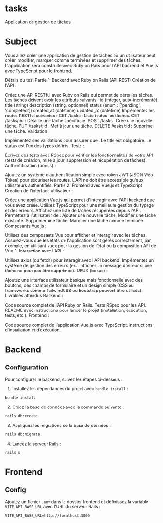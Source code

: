 # tasks
Application de gestion de tâches

# Subject

Vous allez créer une application de gestion de tâches où un utilisateur peut créer, modifier, marquer comme terminées et supprimer des tâches. L'application sera construite avec Ruby on Rails pour l'API backend et Vue.js avec TypeScript pour le frontend.

Détails du test
Partie 1: Backend avec Ruby on Rails (API REST)
Création de l'API :

Créez une API RESTful avec Ruby on Rails qui permet de gérer les tâches. Les tâches doivent avoir les attributs suivants :
id (integer, auto-incrémenté)
title (string)
description (string, optionnel)
status (enum : ['pending', 'completed'])
created_at (datetime)
updated_at (datetime)
Implémentez les routes RESTful suivantes :
GET /tasks : Liste toutes les tâches.
GET /tasks/:id : Détaille une tâche spécifique.
POST /tasks : Crée une nouvelle tâche.
PUT /tasks/:id : Met à jour une tâche.
DELETE /tasks/:id : Supprime une tâche.
Validation :

Implémentez des validations pour assurer que :
Le title est obligatoire.
Le status est l'un des types définis.
Tests :

Écrivez des tests avec RSpec pour vérifier les fonctionnalités de votre API (tests de création, mise à jour, suppression et récupération de tâches).
Authentification (bonus) :

Ajoutez un système d'authentification simple avec token JWT (JSON Web Token) pour sécuriser les routes. L'API ne doit être accessible qu'aux utilisateurs authentifiés.
Partie 2: Frontend avec Vue.js et TypeScript
Création de l'interface utilisateur :

Créez une application Vue.js qui permet d'interagir avec l'API backend que vous avez créée. Utilisez TypeScript pour une meilleure gestion du typage et des erreurs.
Affichez une liste de tâches récupérées depuis l'API.
Permettez à l'utilisateur de :
Ajouter une nouvelle tâche.
Modifier une tâche existante.
Supprimer une tâche.
Marquer une tâche comme terminée.
Composants Vue.js :

Utilisez des composants Vue pour afficher et interagir avec les tâches.
Assurez-vous que les états de l'application sont gérés correctement, par exemple, en utilisant vuex pour la gestion de l'état ou la composition API de Vue 3.
Interaction avec l'API :

Utilisez axios (ou fetch) pour interagir avec l'API backend.
Implémentez un système de gestion des erreurs (ex. : afficher un message d'erreur si une tâche ne peut pas être supprimée).
UI/UX (bonus) :

Ajoutez une interface utilisateur basique mais fonctionnelle avec des boutons, des champs de formulaire et un design simple (CSS ou frameworks comme TailwindCSS ou Bootstrap peuvent être utilisés).
Livrables attendus
Backend :

Code source complet de l’API Ruby on Rails.
Tests RSpec pour les API.
README avec instructions pour lancer le projet (installation, exécution, tests, etc.).
Frontend :

Code source complet de l’application Vue.js avec TypeScript.
Instructions d’installation et d’exécution.

# Backend
## Configuration

Pour configurer le backend, suivez les étapes ci-dessous :

1. Installez les dépendances du projet avec `bundle install` :

```sh
bundle install
```

2. Créez la base de données avec la commande suivante :

```sh
rails db:create
```

3. Appliquez les migrations de la base de données :

```sh
rails db:migrate
```

4. Lancez le serveur Rails :

```sh
rails s
```

# Frontend

## Config
Ajoutez un fichier `.env` dans le dossier frontend et définissez la variable `VITE_API_BASE_URL` avec l'URL du serveur Rails :

```plaintext
VITE_API_BASE_URL=http://localhost:3000
```
